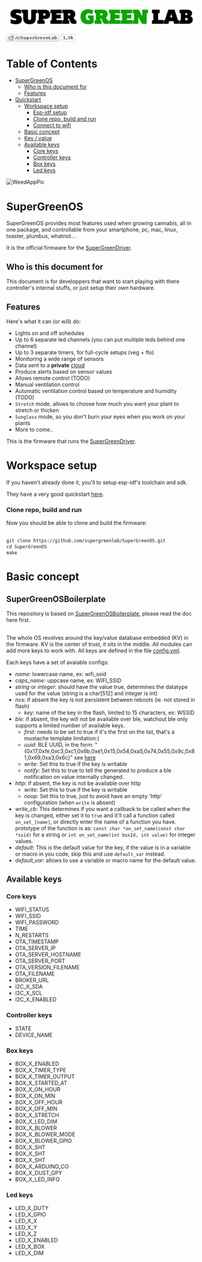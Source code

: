 ![SuperGreenLab](assets/sgl.png?raw=true "SuperGreenLab")

[![SuperGreenLab](assets/reddit-button.png?raw=true "SuperGreenLab")](https://www.reddit.com/r/SuperGreenLab)

# Table of Contents

   * [SuperGreenOS](#supergreenos)
      * [Who is this document for](#who-is-this-document-for)
      * [Features](#features)
   * [Quickstart](#quickstart)
      * [Workspace setup](#workspace-setup)
         * [Esp-idf setup](#esp-idf-setup)
         * [Clone repo, build and run](#clone-repo-build-and-run)
         * [Connect to wifi](#connect-to-wifi)
      * [Basic concept](#basic-concept)
      * [Key / value](#key--value)
      * [Available keys](#available-keys)
         * [Core keys](#core-keys)
         * [Controller keys](#controller-keys)
         * [Box keys](#box-keys)
         * [Led keys](#led-keys)

![WeedAppPic](assets/weedapppic.png?raw=true "WeedAppPic")

# SuperGreenOS

SuperGreenOS provides most features used when growing cannabis, all in one package, and controllable from your smartphone, pc, mac, linux, toaster, plumbus, whatnot...

It is the official firmware for the [SuperGreenDriver](https://github.com/supergreenlab/SuperGreenController).

## Who is this document for

This document is for developpers that want to start playing with there controller's internal stuffs, or just setup their own hardware.

## Features

Here's what it can (or will) do:

- Lights on and off schedules
- Up to 6 separate led channels (you can put multiple leds behind one channel)
- Up to 3 separate timers, for full-cycle setups (veg + flo)
- Monitoring a wide range of sensors
- Data sent to a **private** [cloud](https://github.com/supergreenlab/SuperGreenCloud)
- Produce alerts based on sensor values
- Allows remote control (TODO)
- Manual ventilation control
- Automatic ventilation control based on temperature and humidity (TODO)
- `Stretch` mode, allows to choose how much you want your plant to stretch or thicken
- `Sunglass` mode, so you don't burn your eyes when you work on your plants
- More to come..

This is the firmware that runs the [SuperGreenDriver](https://github.com/supergreenlab/SuperGreenDriver).

# Workspace setup

If you haven't already done it, you'll to setup esp-idf's toolchain and sdk.

They have a very good quickstart [here](https://docs.espressif.com/projects/esp-idf/en/latest/get-started/index.html).

### Clone repo, build and run

Now you should be able to clone and build the firmware:

```

git clone https://github.com/supergreenlab/SuperGreenOS.git
cd SuperGreenOS
make

```

# Basic concept

## SuperGreenOSBoilerplate

This repository is based on [SuperGreenOSBoilerplate](https://github.com/supergreenlab/SuperGreenOSBoilerplate), please read the doc here first.

##

The whole OS revolves around the key/value database embedded (KV) in the firmware.
KV is the center of trust, it sits in the middle. All modules can add more keys to work with.
All keys are defined in the file [config.yml](https://github.com/supergreenlab/SuperGreenOS/blob/master/config.yml).

Each keys have a set of avaiable configs:

- *name*: lowercase name, ex: wifi_ssid
- *caps_name*: uppcase name, ex: WIFI_SSID
- *string* or *integer*: should have the value true, determines the datatype used for the value (string is a char[512] and integer is int)
- *nvs*: if absent the key is not persistent between reboots (ie. not stored in flash)
  - *key*: name of the key in the flash, limited to 15 characters, ex: WSSID
- *ble*: if absent, the key will not be available over ble, watchout ble only supports a limited number of available keys.
  - *first*: needs to be set to true if it's the first on the list, that's a mustache template limitation:( 
  - *uuid*: BLE UUID, in the form: "{0x17,0xfe,0xc3,0xc1,0x6b,0xe1,0x15,0x54,0xa5,0x74,0x55,0x9c,0x81,0x69,0xa3,0x6c}" see [here](http://yupana-engineering.com/online-uuid-to-c-array-converter)
  - *write*: Set this to true if the key is writable
  - *notify*: Set this to true to tell the generated to produce a ble notification on value internally changed.
- *http*: if absent, the key is not be available over http
  - *write*: Set this to true if the key is writable
  - *noop*: Set this to true, just to avoid have an empty 'http' configuration (when `write` is absent)
- *write_cb*: This determines if you want a callback to be called when the key is changed, either set it to `true` and it'll call a function called `on_set_[name]`, or directly enter the name of a function you have. prototype of the function is as: `const char *on_set_name(const char *ssid)` for a string or `int on_set_name(int boxId, int value)` for integer values.
- *default*: This is the default value for the key, if the value is in a variable or macro in you code, skip this and use `default_var` instead.
- *default_var*: allows to use a variable or macro name for the default value.

## Available keys

### Core keys

- WIFI_STATUS
- WIFI_SSID
- WIFI_PASSWORD
- TIME
- N_RESTARTS
- OTA_TIMESTAMP
- OTA_SERVER_IP
- OTA_SERVER_HOSTNAME
- OTA_SERVER_PORT
- OTA_VERSION_FILENAME
- OTA_FILENAME
- BROKER_URL
- I2C_X_SDA
- I2C_X_SCL
- I2C_X_ENABLED

### Controller keys

- STATE
- DEVICE_NAME

### Box keys

- BOX_X_ENABLED
- BOX_X_TIMER_TYPE
- BOX_X_TIMER_OUTPUT
- BOX_X_STARTED_AT
- BOX_X_ON_HOUR
- BOX_X_ON_MIN
- BOX_X_OFF_HOUR
- BOX_X_OFF_MIN
- BOX_X_STRETCH
- BOX_X_LED_DIM
- BOX_X_BLOWER
- BOX_X_BLOWER_MODE
- BOX_X_BLOWER_GPIO
- BOX_X_SHT
- BOX_X_SHT
- BOX_X_SHT
- BOX_X_ARDUINO_CO
- BOX_X_DUST_GPY
- BOX_X_LED_INFO

### Led keys

- LED_X_DUTY
- LED_X_GPIO
- LED_X_X
- LED_X_Y
- LED_X_Z
- LED_X_ENABLED
- LED_X_BOX
- LED_X_DIM
